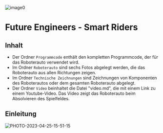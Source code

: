 ![image0](https://github.com/biswro2023/smartiecar/assets/131177565/5d9d468e-8dde-4f72-8bcc-868d23993b3d)


Future Engineers - Smart Riders 
====

## Inhalt

* Der Ordner `Programmcode` enthält den kompletten Programmcode, der für das Roboterauto verwendet wird.
* Im Ordner `Roboterauto` sind sechs Fotos abgelegt werden, die das Roboterauto aus allen Richtungen zeigen.
* Im Ordner `Technische Zeichnungen` sind Zeichnungen von Komponenten des Roboterautos oder dem gesamten Roboterauto abgelegt.
* Der Ordner `Video` beinhaltet die Datei "video.md", die mit einem Link zu einem Youtube-Video. Das Video zeigt das Roboterauto beim Absolvieren des Spielfeldes.

## Einleitung

![PHOTO-2023-04-25-15-51-15](https://user-images.githubusercontent.com/131178788/235305585-3813cfa9-fe58-429f-ac3e-2bfa22f2d13f.jpg)
